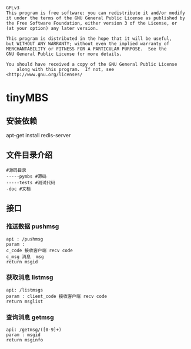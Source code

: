 ```
GPLv3
This program is free software: you can redistribute it and/or modify
it under the terms of the GNU General Public License as published by
the Free Software Foundation, either version 3 of the License, or
(at your option) any later version.

This program is distributed in the hope that it will be useful,
but WITHOUT ANY WARRANTY; without even the implied warranty of
MERCHANTABILITY or FITNESS FOR A PARTICULAR PURPOSE.  See the
GNU General Public License for more details.

You should have received a copy of the GNU General Public License
    along with this program.  If not, see <http://www.gnu.org/licenses/
```

# tinyMBS

## 安装依赖

apt-get install redis-server

## 文件目录介绍

```
#源码目录
-----pymbs #源码
-----tests #测试代码
-doc #文档
```

## 接口

### 推送数据 pushmsg

```
api : /pushmsg
param :
c_code 接收客户端 recv code
c_msg 消息  msg
return msgid
```

### 获取消息 listmsg

```
api: /listmsgs
param : client_code 接收客户端 recv code
return msglist
```

### 查询消息 getmsg

```
api: /getmsg/([0-9]+)
param : msgid
return msginfo
```

